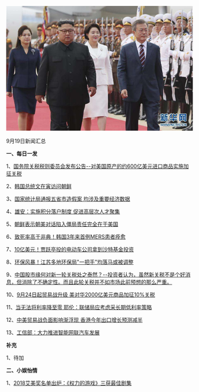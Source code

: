 ![09_01](.\09_19.jpg)

9月19日新闻汇总

**一、每日一发**

1、[国务院关税税则委员会发布公告--对美国原产的约600亿美元进口商品实施加征关税](http://paper.people.com.cn/rmrb/html/2018-09/19/nw.D110000renmrb_20180919_8-03.htm)

2、[韩国总统文在寅访问朝鲜](http://paper.people.com.cn/rmrb/html/2018-09/19/nw.D110000renmrb_20180919_7-21.htm)

3、[国家统计局通报五省市造假案 均涉及重要经济数据](https://news.163.com/18/0919/01/DS1F13JN000187VI.html)

4、[雄安：实施积分落户制度 促进高层次人才聚集](https://news.163.com/18/0918/23/DS196AKN0001899N.html)

5、[朝鲜表示朝美对话陷入僵局责任完全在于美国](https://news.163.com/18/0918/21/DS12B7LH00018AOQ.html)

6、[致死率高于非典！韩国3年来首例MERS患者痊愈](https://news.163.com/18/0918/13/DS084G3U0001875O.html)

7、[10亿美元！贾跃亭投的电动车公司拿到沙特基金投资](https://news.163.com/18/0918/17/DS0LAOBR000187VE.html)

8、[环保风暴！江苏多地环保局"一把手"均落马或被调整](https://news.163.com/18/0918/14/DS0A95PO000187VE.html)

9、[中国股市缘何对新一轮关税处之泰然？--投资者认为，虽然新关税不是个好消息，但消除了不确定性。而且此轮关税并不如市场此前预想的那么严重。](http://www.ftchinese.com/story/001079483)

10、[9月24日起贸易战升级 美对华2000亿美元商品加征10%关税](https://www.zaobao.com.sg/news/world/story20180919-892263)

11、[当无法将利率降至零 耶伦：联储局应考虑采长期低利率策略](https://www.zaobao.com.sg/finance/world/story20180917-891798)

12、[中美贸易战负面影响渐浮现 香港今年出口增长预测减半](https://www.zaobao.com.sg/finance/china/story20180919-892326)

13、[工信部：大力推进智能网联汽车发展](https://www.zaobao.com.sg/realtime/china/story20180918-892184)



**补充**

1、待加



**二、小娱怡情**

1、[2018艾美奖名单出炉：《权力的游戏》三获最佳剧集](http://tv.67.com/hyzx/2018/09/18/930355.html)